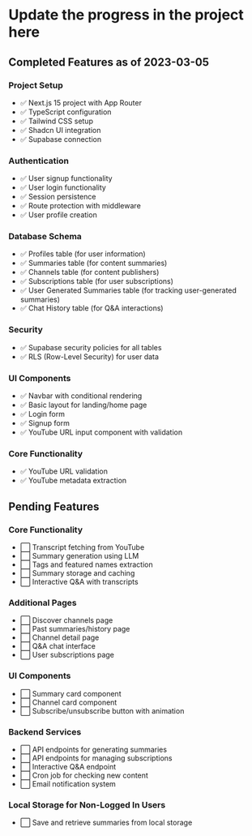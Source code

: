 # Update the progress in the project here

## Completed Features as of 2023-03-05

### Project Setup

- ✅ Next.js 15 project with App Router
- ✅ TypeScript configuration
- ✅ Tailwind CSS setup
- ✅ Shadcn UI integration
- ✅ Supabase connection

### Authentication

- ✅ User signup functionality
- ✅ User login functionality
- ✅ Session persistence
- ✅ Route protection with middleware
- ✅ User profile creation

### Database Schema

- ✅ Profiles table (for user information)
- ✅ Summaries table (for content summaries)
- ✅ Channels table (for content publishers)
- ✅ Subscriptions table (for user subscriptions)
- ✅ User Generated Summaries table (for tracking user-generated summaries)
- ✅ Chat History table (for Q&A interactions)

### Security

- ✅ Supabase security policies for all tables
- ✅ RLS (Row-Level Security) for user data

### UI Components

- ✅ Navbar with conditional rendering
- ✅ Basic layout for landing/home page
- ✅ Login form
- ✅ Signup form
- ✅ YouTube URL input component with validation

### Core Functionality

- ✅ YouTube URL validation
- ✅ YouTube metadata extraction

## Pending Features

### Core Functionality

- ⬜ Transcript fetching from YouTube
- ⬜ Summary generation using LLM
- ⬜ Tags and featured names extraction
- ⬜ Summary storage and caching
- ⬜ Interactive Q&A with transcripts

### Additional Pages

- ⬜ Discover channels page
- ⬜ Past summaries/history page
- ⬜ Channel detail page
- ⬜ Q&A chat interface
- ⬜ User subscriptions page

### UI Components

- ⬜ Summary card component
- ⬜ Channel card component
- ⬜ Subscribe/unsubscribe button with animation

### Backend Services

- ⬜ API endpoints for generating summaries
- ⬜ API endpoints for managing subscriptions
- ⬜ Interactive Q&A endpoint
- ⬜ Cron job for checking new content
- ⬜ Email notification system

### Local Storage for Non-Logged In Users

- ⬜ Save and retrieve summaries from local storage
